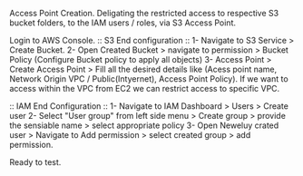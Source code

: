 Access Point Creation.
Deligating the restricted access to respective S3 bucket folders, to the IAM users / roles, via S3 Access Point.

Login to AWS Console.
:: S3 End configuration ::
1- Navigate to S3 Service > Create Bucket.
2- Open Created Bucket > navigate to permission > Bucket Policy (Configure Bucket policy to apply all objects)
3- Access Point > Create Access Point > Fill all the desired details like (Acess point name, Network Origin VPC / Public(Intyernet), Access Point Policy). If we want to access within the VPC from EC2 we can restrict access to specific VPC.

:: IAM End Configuration ::
1- Navigate to IAM Dashboard > Users > Create user
2- Select "User group" from left side menu > Create group > provide the sensiable name > select appropriate policy
3- Open Neweluy crated user > Navigate to Add permission > select created group > add permission.

Ready to test.  